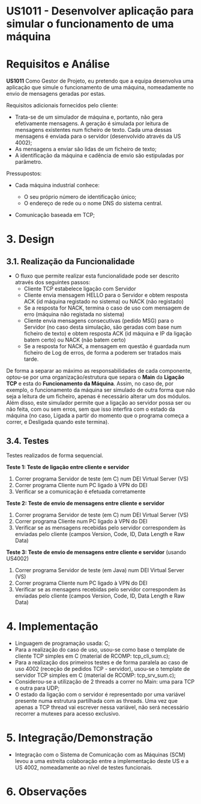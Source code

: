 **US1011 - Desenvolver aplicação para simular o funcionamento de uma máquina**
=======================================

# Requisitos e Análise

**US1011** Como Gestor de Projeto, eu pretendo que a equipa desenvolva uma aplicação que simule o funcionamento de uma máquina, nomeadamente no envio de mensagens geradas por estas.

Requisitos adicionais fornecidos pelo cliente:
* Trata-se de um simulador de máquina e, portanto, não gera efetivamente mensagens. A geração é simulada por leitura de mensagens existentes num ficheiro de texto. Cada uma dessas mensagens é enviada para o servidor (desenvolvido através da US 4002);
* As mensagens a enviar são lidas de um ficheiro de texto;
* A identificação da máquina e cadência de envio são estipuladas por parâmetro.


Pressupostos:

* Cada máquina industrial conhece:
	* O seu próprio número de identificação único;
	* O endereço de rede ou o nome DNS do sistema central.

* Comunicação baseada em TCP;

# 3. Design

## 3.1. Realização da Funcionalidade

* O fluxo que permite realizar esta funcionalidade pode ser descrito através dos seguintes passos:
	* Cliente TCP estabelece ligação com Servidor
	* Cliente envia mensagem HELLO para o Servidor e obtem resposta ACK (id máquina registado no sistema) ou NACK (não registado)
	* Se a resposta for NACK, termina o caso de uso com mensagem de erro (máquina não registada no sistema)
	* Cliente envia mensagens consecutivas (pedido MSG) para o Servidor (no caso desta simulação, são geradas com base num ficheiro de texto) e obtem resposta ACK (id máquina e IP da ligação batem certo) ou NACK (não batem certo)
	* Se a resposta for NACK, a mensagem em questão é guardada num ficheiro de Log de erros, de forma a poderem ser tratados mais tarde.

De forma a separar ao máximo as responsabilidades de cada componente, optou-se por uma organização/estrutura que separa o **Main** da **Ligação TCP** e esta do **Funcionamento da Máquina**. Assim, no caso de, por exemplo, o funcionamento da máquina ser simulado de outra forma que não seja a leitura de um ficheiro, apenas é necessário alterar um dos módulos. Além disso, este simulador permite que a ligação ao servidor possa ser ou não feita, com ou sem erros, sem que isso interfira com o estado da máquina (no caso, Ligada a partir do momento que o programa começa a correr, e Desligada quando este termina).

## 3.4. Testes

Testes realizados de forma sequencial.

**Teste 1: Teste de ligação entre cliente e servidor**
1. Correr programa Servidor de teste (em C) num DEI Virtual Server (VS)
2. Correr programa Cliente num PC ligado à VPN do DEI
3. Verificar se a comunicação é efetuada corretamente

**Teste 2: Teste de envio de mensagens entre cliente e servidor**
1. Correr programa Servidor de teste (em C) num DEI Virtual Server (VS)
2. Correr programa Cliente num PC ligado à VPN do DEI
3. Verificar se as mensagens recebidas pelo servidor correspondem às enviadas pelo cliente (campos Version, Code, ID, Data Length e Raw Data)

**Teste 3: Teste de envio de mensagens entre cliente e servidor** (usando US4002)
1. Correr programa Servidor de teste (em Java) num DEI Virtual Server (VS)
2. Correr programa Cliente num PC ligado à VPN do DEI
3. Verificar se as mensagens recebidas pelo servidor correspondem às enviadas pelo cliente (campos Version, Code, ID, Data Length e Raw Data)

# 4. Implementação

* Linguagem de programação usada: C;
* Para a realização do caso de uso, usou-se como base o template de cliente TCP simples em C (material de RCOMP: tcp_cli_sum.c);
* Para a realização dos primeiros testes e de forma paralela ao caso de uso 4002 (receção de pedidos TCP - servidor), usou-se o template de servidor TCP simples em C (material de RCOMP: tcp_srv_sum.c);
* Considerou-se a utilização de 2 threads a correr no Main: uma para TCP e outra para UDP;
* O estado da ligação com o servidor é representado por uma variável presente numa estrutura partilhada com as threads. Uma vez que apenas a TCP thread vai escrever nessa variável, não será necessário recorrer a mutexes para acesso exclusivo.

# 5. Integração/Demonstração

* Integração com o Sistema de Comunicação com as Máquinas (SCM) levou a uma estreita colaboração entre a implementação deste US e a US 4002, nomeadamente ao nível de testes funcionais.

# 6. Observações
